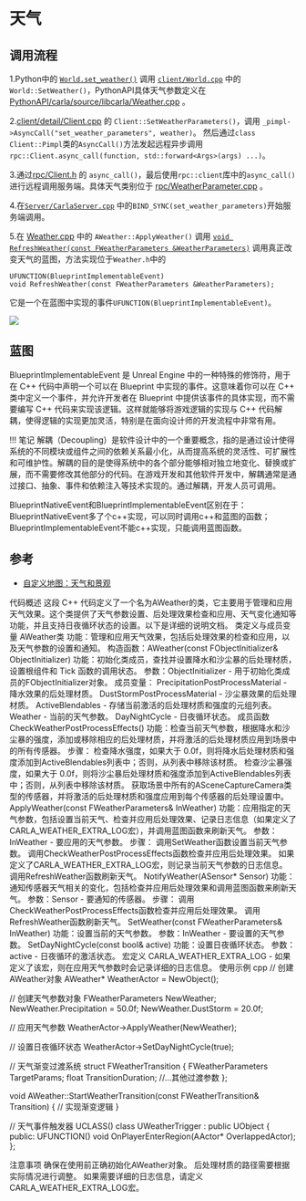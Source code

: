 # 天气

## 调用流程


1.Python中的 [`World.set_weather()`](https://github.com/OpenHUTB/carla_doc/blob/87d6e1d34ea0f6df2a32525a164f6d657b6319fd/src/examples/dynamic_weather.py#L166) 调用 [`client/World.cpp`](https://github.com/OpenHUTB/carla_cpp/blob/cd67e7a09f047dc9b0826f94c10f3232fc37bda6/LibCarla/source/carla/client/World.cpp#L90) 中的`World::SetWeather()`，PythonAPI具体天气参数定义在 [PythonAPI/carla/source/libcarla/Weather.cpp](https://github.com/OpenHUTB/carla_cpp/blob/dev/PythonAPI/carla/source/libcarla/Weather.cpp) 。

2.[client/detail/Client.cpp](https://github.com/OpenHUTB/carla_cpp/blob/dev/LibCarla/source/carla/client/detail/Client.cpp) 的 `Client::SetWeatherParameters()`，调用 `_pimpl->AsyncCall("set_weather_parameters", weather)`。
然后通过`class Client::Pimpl`类的`AsyncCall()`方法发起远程异步调用`rpc::Client.async_call(function, std::forward<Args>(args) ...)`。

3.通过[rpc/Client.h](https://github.com/OpenHUTB/carla_cpp/blob/cd67e7a09f047dc9b0826f94c10f3232fc37bda6/LibCarla/source/carla/rpc/Client.h#L69) 的 `async_call()`，最后使用`rpc::client`库中的`async_call()`进行远程调用服务端。具体天气类别位于 [rpc/WeatherParameter.cpp](https://github.com/OpenHUTB/carla_cpp/blob/dev/LibCarla/source/carla/rpc/WeatherParameters.cpp) 。

4.在[`Server/CarlaServer.cpp`](https://github.com/OpenHUTB/carla_cpp/blob/dev/Unreal/CarlaUE4/Plugins/Carla/Source/Carla/Server/CarlaServer.cpp) 中的`BIND_SYNC(set_weather_parameters)`开始服务端调用。

5.在 [Weather.cpp](https://github.com/OpenHUTB/carla_cpp/blob/cd67e7a09f047dc9b0826f94c10f3232fc37bda6/Unreal/CarlaUE4/Plugins/Carla/Source/Carla/Weather/Weather.cpp#L97C29-L98C1) 中的 `AWeather::ApplyWeather()` 调用 [`void RefreshWeather(const FWeatherParameters &WeatherParameters)`](https://github.com/OpenHUTB/carla_cpp/blob/cd67e7a09f047dc9b0826f94c10f3232fc37bda6/Unreal/CarlaUE4/Plugins/Carla/Source/Carla/Weather/Weather.h#L59C3-L60C1) 调用真正改变天气的蓝图，方法实现位于`Weather.h`中的
```shell
UFUNCTION(BlueprintImplementableEvent)
void RefreshWeather(const FWeatherParameters &WeatherParameters);
```
它是一个在蓝图中实现的事件`UFUNCTION(BlueprintImplementableEvent)`。

![](../img/modules/RefreshWeather.jpg)

## 蓝图
BlueprintImplementableEvent 是 Unreal Engine 中的一种特殊的修饰符，用于在 C++ 代码中声明一个可以在 Blueprint 中实现的事件。这意味着你可以在 C++ 类中定义一个事件，并允许开发者在 Blueprint 中提供该事件的具体实现，而不需要编写 C++ 代码来实现该逻辑。这样就能够将游戏逻辑的实现与 C++ 代码解耦，使得逻辑的实现更加灵活，特别是在面向设计师的开发流程中非常有用。

!!! 笔记
    解耦（Decoupling）是软件设计中的一个重要概念，指的是通过设计使得系统的不同模块或组件之间的依赖关系最小化，从而提高系统的灵活性、可扩展性和可维护性。解耦的目的是使得系统中的各个部分能够相对独立地变化、替换或扩展，而不需要修改其他部分的代码。在游戏开发和其他软件开发中，解耦通常是通过接口、抽象、事件和依赖注入等技术实现的。通过解耦，开发人员可调用。

BlueprintNativeEvent和BlueprintImplementableEvent区别在于：
BlueprintNativeEvent多了个c++实现，可以同时调用c++和蓝图的函数；
BlueprintImplementableEvent不能c++实现，只能调用蓝图函数。

## 参考
- [自定义地图：天气和景观](../tuto_M_custom_weather_landscape.md)



代码概述
这段 C++ 代码定义了一个名为AWeather的类，它主要用于管理和应用天气效果。这个类提供了天气参数设置、后处理效果检查和应用、天气变化通知等功能，并且支持日夜循环状态的设置。以下是详细的说明文档。
类定义与成员变量
AWeather类
功能：管理和应用天气效果，包括后处理效果的检查和应用，以及天气参数的设置和通知。
构造函数：AWeather(const FObjectInitializer& ObjectInitializer)
功能：初始化类成员，查找并设置降水和沙尘暴的后处理材质，设置根组件和 Tick 函数的调用状态。
参数：ObjectInitializer - 用于初始化类成员的FObjectInitializer对象。
成员变量：
PrecipitationPostProcessMaterial - 降水效果的后处理材质。
DustStormPostProcessMaterial - 沙尘暴效果的后处理材质。
ActiveBlendables - 存储当前激活的后处理材质和强度的元组列表。
Weather - 当前的天气参数。
DayNightCycle - 日夜循环状态。
成员函数
CheckWeatherPostProcessEffects()
功能：检查当前天气参数，根据降水和沙尘暴的强度，添加或移除相应的后处理材质，并将激活的后处理材质应用到场景中的所有传感器。
步骤：
检查降水强度，如果大于 0.0f，则将降水后处理材质和强度添加到ActiveBlendables列表中；否则，从列表中移除该材质。
检查沙尘暴强度，如果大于 0.0f，则将沙尘暴后处理材质和强度添加到ActiveBlendables列表中；否则，从列表中移除该材质。
获取场景中所有的ASceneCaptureCamera类型的传感器，并将激活的后处理材质和强度应用到每个传感器的后处理设置中。
ApplyWeather(const FWeatherParameters& InWeather)
功能：应用指定的天气参数，包括设置当前天气、检查并应用后处理效果、记录日志信息（如果定义了CARLA_WEATHER_EXTRA_LOG宏），并调用蓝图函数来刷新天气。
参数：InWeather - 要应用的天气参数。
步骤：
调用SetWeather函数设置当前天气参数。
调用CheckWeatherPostProcessEffects函数检查并应用后处理效果。
如果定义了CARLA_WEATHER_EXTRA_LOG宏，则记录当前天气参数的日志信息。
调用RefreshWeather函数刷新天气。
NotifyWeather(ASensor* Sensor)
功能：通知传感器天气相关的变化，包括检查并应用后处理效果和调用蓝图函数来刷新天气。
参数：Sensor - 要通知的传感器。
步骤：
调用CheckWeatherPostProcessEffects函数检查并应用后处理效果。
调用RefreshWeather函数刷新天气。
SetWeather(const FWeatherParameters& InWeather)
功能：设置当前的天气参数。
参数：InWeather - 要设置的天气参数。
SetDayNightCycle(const bool& active)
功能：设置日夜循环状态。
参数：active - 日夜循环的激活状态。
宏定义
CARLA_WEATHER_EXTRA_LOG - 如果定义了该宏，则在应用天气参数时会记录详细的日志信息。
使用示例
cpp
// 创建AWeather对象
AWeather* WeatherActor = NewObject<AWeather>();

// 创建天气参数对象
FWeatherParameters NewWeather;
NewWeather.Precipitation = 50.0f;
NewWeather.DustStorm = 20.0f;

// 应用天气参数
WeatherActor->ApplyWeather(NewWeather);

// 设置日夜循环状态
WeatherActor->SetDayNightCycle(true);


// 天气渐变过渡系统
struct FWeatherTransition {
    FWeatherParameters TargetParams;
    float TransitionDuration;
    //...其他过渡参数
};

void AWeather::StartWeatherTransition(const FWeatherTransition& Transition) {
    // 实现渐变逻辑
}

// 天气事件触发器
UCLASS()
class UWeatherTrigger : public UObject {
public:
    UFUNCTION()
    void OnPlayerEnterRegion(AActor* OverlappedActor);
};

注意事项
确保在使用前正确初始化AWeather对象。
后处理材质的路径需要根据实际情况进行调整。
如果需要详细的日志信息，请定义CARLA_WEATHER_EXTRA_LOG宏。

